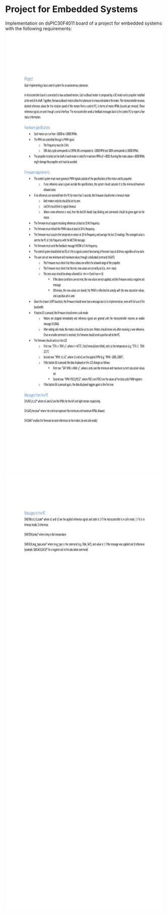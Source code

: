 # Project for Embedded Systems
Implementation on dsPIC30F4011 board of a project for embedded systems with the following requirements:
<img src="Images/Progetto-1.jpg" alt="drawing" height="1400"/>
<img src="Images/Progetto-2.jpg" alt="drawing" height="1400"/>
